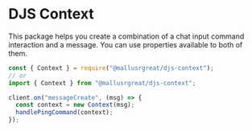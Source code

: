# DJS Context

This package helps you create a combination of a chat input command interaction and a message. You can use properties available to both of them.

```ts
const { Context } = require("@mallusrgreat/djs-context");
// or
import { Context } from "@mallusrgreat/djs-context";

client.on("messageCreate", (msg) => {
  const context = new Context(msg);
  handlePingCommand(context);
});
```
